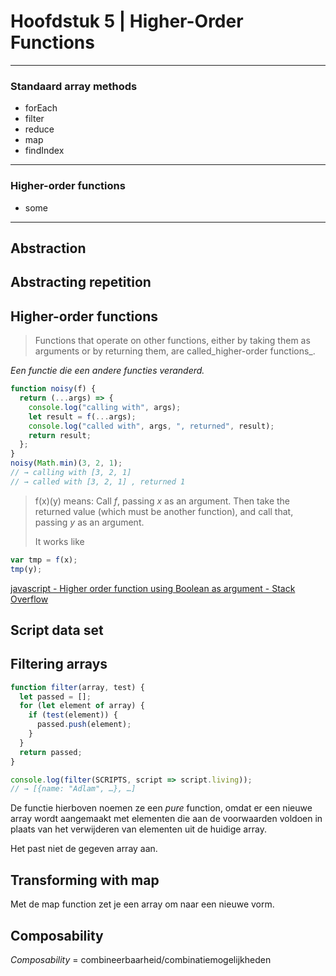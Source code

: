 # Hoofdstuk 5 | Higher-Order Functions
- - - -
### Standaard array methods
* forEach
* filter
* reduce
* map
* findIndex
- - - -
### Higher-order functions
* some
- - - -
## Abstraction
## Abstracting repetition

## Higher-order functions
> Functions that operate on other functions, either by taking them as arguments or by returning them, are called_higher-order functions_.  

_Een functie die een andere functies veranderd._
```javascript
function noisy(f) {
  return (...args) => {
    console.log("calling with", args);
    let result = f(...args);
    console.log("called with", args, ", returned", result);
    return result;
  };
}
noisy(Math.min)(3, 2, 1);
// → calling with [3, 2, 1]
// → called with [3, 2, 1] , returned 1
```

> f(x)(y) means: Call _f_, passing _x_ as an argument. Then take the returned value (which must be another function), and call that, passing _y_ as an argument.   
>   
> It works like   
```javascript
var tmp = f(x); 
tmp(y);
```

[javascript - Higher order function using Boolean as argument - Stack Overflow](https://stackoverflow.com/questions/31636118/higher-order-function-using-boolean-as-argument)

## Script data set
## Filtering arrays
```javascript
function filter(array, test) {
  let passed = [];
  for (let element of array) {
    if (test(element)) {
      passed.push(element);
    }
  }
  return passed;
}

console.log(filter(SCRIPTS, script => script.living));
// → [{name: "Adlam", …}, …]
```

De functie hierboven noemen ze een _pure_ function, omdat er een nieuwe array wordt aangemaakt met elementen die aan de voorwaarden voldoen in plaats van het verwijderen van elementen uit de huidige array.

Het past niet de gegeven array aan.

## Transforming with map
Met de map function zet je een array om naar een nieuwe vorm.

## Composability
_Composability_  = combineerbaarheid/combinatiemogelijkheden